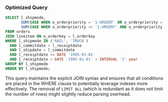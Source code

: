 ### Optimized Query
```sql
SELECT l_shipmode, 
       SUM(CASE WHEN o_orderpriority = '1-URGENT' OR o_orderpriority = '2-HIGH' THEN 1 ELSE 0 END) AS high_line_count, 
       SUM(CASE WHEN o_orderpriority <> '1-URGENT' AND o_orderpriority <> '2-HIGH' THEN 1 ELSE 0 END) AS low_line_count 
FROM orders 
JOIN lineitem ON o_orderkey = l_orderkey
WHERE l_shipmode IN ('RAIL', 'TRUCK') 
  AND l_commitdate < l_receiptdate 
  AND l_shipdate < l_commitdate 
  AND l_receiptdate >= DATE '1995-01-01' 
  AND l_receiptdate < DATE '1995-01-01' + INTERVAL '1' year 
GROUP BY l_shipmode 
ORDER BY l_shipmode;
```

This query maintains the explicit JOIN syntax and ensures that all conditions are placed in the WHERE clause to potentially leverage indexes more effectively. The removal of `LIMIT ALL` (which is redundant as it does not limit the number of rows) might slightly reduce parsing overhead.